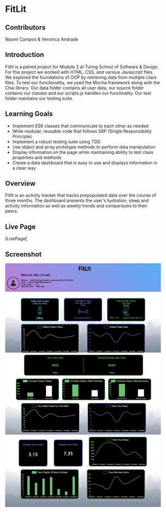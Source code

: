# FitLit 

## Contributors
Naomi Campos & 
Veronica Andrade

## Introduction
Fitlit is a paired project for Module 2 at Turing School of Software & Design. For this project we worked with HTML, CSS, and various Javascript files. We explored the foundations of OOP by retrieving data from multiple class files. To test our functionality, we used the Mocha framework along with the Chai library. Our data folder contains all user data, our source folder contains our classes and our scripts.js handles our functinality. Our test folder maintains our testing suite.

## Learning Goals
* Implement ES6 classes that communicate to each other as needed
* Write modular, reusable code that follows SRP (Single Responsibility Principle)
* Implement a robust testing suite using TDD
* Use object and array prototype methods to perform data manipulation
* Display information on the page while maintaining ability to test class properties and methods
* Create a data dashboard that is easy to use and displays information in a clear way

## Overview
Fitlit is an activity tracker that tracks prepopulated data over the course of three months. The dashboard presents the user's hydration, sleep and activity information as well as weekly trends and comparisons to their peers. 

## Live Page
[LivePage]

## Screenshot
![Screenshot](/images/fitlit-1.jpg)
![Screenshot](/images/fitlit-2.jpg)
![Screenshot](/images/fitlit-3.jpg)
